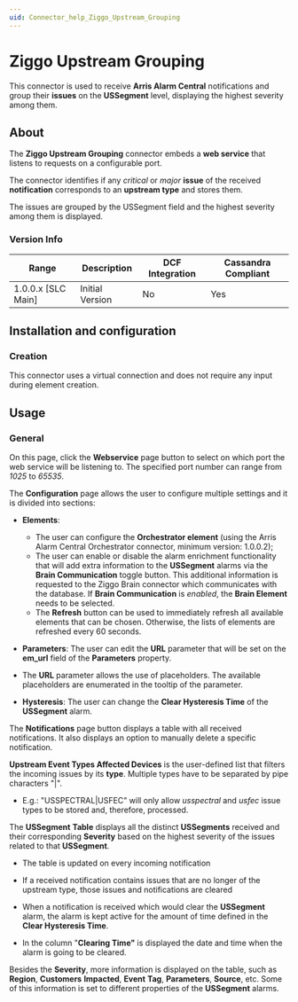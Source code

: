 ```yaml
---
uid: Connector_help_Ziggo_Upstream_Grouping
---
```


# Ziggo Upstream Grouping

This connector is used to receive **Arris Alarm Central** notifications and group their **issues** on the **USSegment** level, displaying the highest severity among them.

## About

The **Ziggo Upstream Grouping** connector embeds a **web service** that listens to requests on a configurable port.

The connector identifies if any *critical* or *major* **issue** of the received **notification** corresponds to an **upstream type** and stores them.

The issues are grouped by the USSegment field and the highest severity among them is displayed.

### Version Info

| Range | Description | DCF Integration | Cassandra Compliant |
|----------------------|-----------------|---------------------|-------------------------|
| 1.0.0.x [SLC Main]   | Initial Version | No                  | Yes                     |

## Installation and configuration

### Creation

This connector uses a virtual connection and does not require any input during element creation.

## Usage

### General

On this page, click the **Webservice** page button to select on which port the web service will be listening to. The specified port number can range from *1025* to *65535*.

The **Configuration** page allows the user to configure multiple settings and it is divided into sections:

- **Elements**:

  - The user can configure the **Orchestrator element** (using the Arris Alarm Central Orchestrator connector, minimum version: 1.0.0.2);
  - The user can enable or disable the alarm enrichment functionality that will add extra information to the **USSegment** alarms via the **Brain Communication** toggle button. This additional information is requested to the Ziggo Brain connector which communicates with the database. If **Brain Communication** is *enabled*, the **Brain Element** needs to be selected.
  - The **Refresh** button can be used to immediately refresh all available elements that can be chosen. Otherwise, the lists of elements are refreshed every 60 seconds.

- **Parameters**: The user can edit the **URL** parameter that will be set on the **em_url** field of the **Parameters** property.

- The **URL** parameter allows the use of placeholders. The available placeholders are enumerated in the tooltip of the parameter.

- **Hysteresis**: The user can change the **Clear Hysteresis Time** of the **USSegment** alarm.

The **Notifications** page button displays a table with all received notifications. It also displays an option to manually delete a specific notification.

**Upstream Event Types Affected Devices** is the user-defined list that filters the incoming issues by its **type**. Multiple types have to be separated by pipe characters "\|".

- E.g.: "USSPECTRAL\|USFEC" will only allow *usspectral* and *usfec* issue types to be stored and, therefore, processed.

The **USSegment** **Table** displays all the distinct **USSegments** received and their corresponding **Severity** based on the highest severity of the issues related to that **USSegment**.

- The table is updated on every incoming notification

- If a received notification contains issues that are no longer of the upstream type, those issues and notifications are cleared

- When a notification is received which would clear the **USSegment** alarm, the alarm is kept active for the amount of time defined in the **Clear Hysteresis Time**.

- In the column "**Clearing Time"** is displayed the date and time when the alarm is going to be cleared.

Besides the **Severity**, more information is displayed on the table, such as **Region**, **Customers** **Impacted**, **Event** **Tag**, **Parameters**, **Source**, etc. Some of this information is set to different properties of the **USSegment** alarms.
